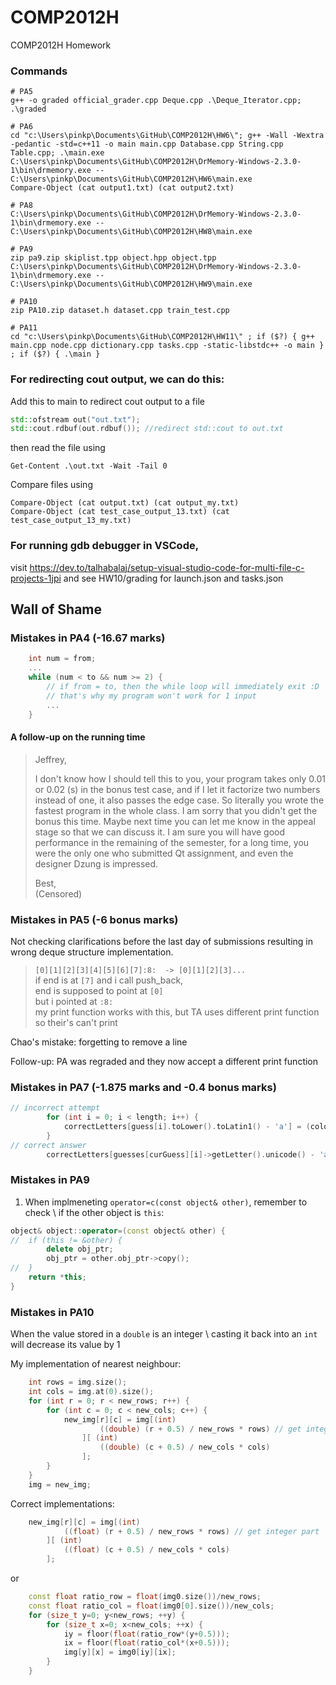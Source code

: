 # COMP2012H
 COMP2012H Homework

### Commands
```
# PA5
g++ -o graded official_grader.cpp Deque.cpp .\Deque_Iterator.cpp; .\graded

# PA6
cd "c:\Users\pinkp\Documents\GitHub\COMP2012H\HW6\"; g++ -Wall -Wextra -pedantic -std=c++11 -o main main.cpp Database.cpp String.cpp Table.cpp; .\main.exe 
C:\Users\pinkp\Documents\GitHub\COMP2012H\DrMemory-Windows-2.3.0-1\bin\drmemory.exe -- C:\Users\pinkp\Documents\GitHub\COMP2012H\HW6\main.exe
Compare-Object (cat output1.txt) (cat output2.txt)

# PA8
C:\Users\pinkp\Documents\GitHub\COMP2012H\DrMemory-Windows-2.3.0-1\bin\drmemory.exe -- C:\Users\pinkp\Documents\GitHub\COMP2012H\HW8\main.exe

# PA9
zip pa9.zip skiplist.tpp object.hpp object.tpp
C:\Users\pinkp\Documents\GitHub\COMP2012H\DrMemory-Windows-2.3.0-1\bin\drmemory.exe -- C:\Users\pinkp\Documents\GitHub\COMP2012H\HW9\main.exe

# PA10
zip PA10.zip dataset.h dataset.cpp train_test.cpp

# PA11
cd "c:\Users\pinkp\Documents\GitHub\COMP2012H\HW11\" ; if ($?) { g++ main.cpp node.cpp dictionary.cpp tasks.cpp -static-libstdc++ -o main } ; if ($?) { .\main }

```

### For redirecting cout output, we can do this:
Add this to main to redirect cout output to a file
```C++
std::ofstream out("out.txt");
std::cout.rdbuf(out.rdbuf()); //redirect std::cout to out.txt
```
then read the file using
```
Get-Content .\out.txt -Wait -Tail 0
```

Compare files using
```
Compare-Object (cat output.txt) (cat output_my.txt)
Compare-Object (cat test_case_output_13.txt) (cat test_case_output_13_my.txt)
```

### For running gdb debugger in VSCode,
visit https://dev.to/talhabalaj/setup-visual-studio-code-for-multi-file-c-projects-1jpi and see HW10/grading for launch.json and tasks.json

## Wall of Shame
### Mistakes in PA4 (-16.67 marks)
```C
    int num = from;
    ... 
    while (num < to && num >= 2) { 
        // if from = to, then the while loop will immediately exit :D
        // that's why my program won't work for 1 input
        ...
    }
```

#### A follow-up on the running time
> Jeffrey,
> 
> I don't know how I should tell this to you, your program takes only 0.01 or 0.02 (s) in the bonus test case, and if I let it factorize two numbers instead of one, it also passes the edge case. So literally you wrote the fastest program in the whole class. I am sorry that you didn't get the bonus this time. Maybe next time you can let me know in the appeal stage so that we can discuss it. I am sure you will have good performance in the remaining of the semester, for a long time, you were the only one who submitted Qt assignment, and even the designer Dzung is impressed.
>
> Best, \
> (Censored)

### Mistakes in PA5 (-6 bonus marks)
Not checking clarifications before the last day of submissions resulting in wrong deque structure implementation.

> `[0][1][2][3][4][5][6][7]:8:  -> [0][1][2][3]...` \
> if end is at `[7]` and i call push_back, \
> end is supposed to point at `[0]` \
> but i pointed at `:8:` \
> my print function works with this, but TA uses different print function \
> so their's can't print
 
Chao's mistake: forgetting to remove a line

Follow-up: PA was regraded and they now accept a different print function

### Mistakes in PA7 (-1.875 marks and -0.4 bonus marks)
```C++
// incorrect attempt
        for (int i = 0; i < length; i++) {
            correctLetters[guess[i].toLower().toLatin1() - 'a'] = (colors[i] == YELLOW || colors[i] == GREEN);
        }
// correct answer
        correctLetters[guesses[curGuess][i]->getLetter().unicode() - 'a'] |= (colors[i] != GREY);
```

### Mistakes in PA9 

1. When implmeneting `operator=c(const object& other)`, remember to check \\
if the other object is `this`:
```C++
object& object::operator=(const object& other) {
//  if (this != &other) {
		delete obj_ptr;
		obj_ptr = other.obj_ptr->copy();
//  }
    return *this;
}
```


### Mistakes in PA10
When the value stored in a `double` is an integer \\
casting it back into an `int` will decrease its value by 1

My implementation of nearest neighbour:
```C++
	int rows = img.size();
	int cols = img.at(0).size();
	for (int r = 0; r < new_rows; r++) {
		for (int c = 0; c < new_cols; c++) {
			new_img[r][c] = img[(int) 
					((double) (r + 0.5) / new_rows * rows) // get integer part
				][ (int) 
					((double) (c + 0.5) / new_cols * cols) 
				];
		}
	}
	img = new_img;	
```

Correct implementations:
```C++
	new_img[r][c] = img[(int) 
			((float) (r + 0.5) / new_rows * rows) // get integer part
		][ (int) 
			((float) (c + 0.5) / new_cols * cols) 
		];
```
or 
```C++
	const float ratio_row = float(img0.size())/new_rows;
	const float ratio_col = float(img0[0].size())/new_cols;
	for (size_t y=0; y<new_rows; ++y) {
    	for (size_t x=0; x<new_cols; ++x) {
			iy = floor(float(ratio_row*(y+0.5)));
			ix = floor(float(ratio_col*(x+0.5)));
			img[y][x] = img0[iy][ix];
    	}
  	}
```

